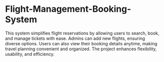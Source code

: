 # Flight-Management-Booking-System
This system simplifies flight reservations by allowing users to search, book, and manage tickets with ease. Admins can add new flights, ensuring diverse options. Users can also view their booking details anytime, making travel planning convenient and organized. The project enhances flexibility, usability, and efficiency.
